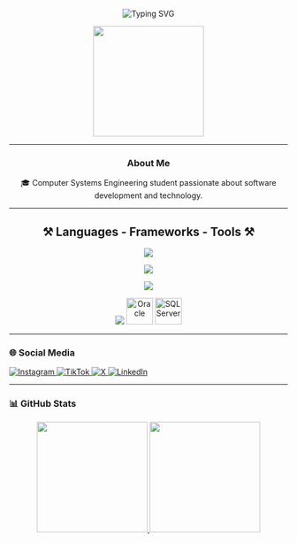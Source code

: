 <p align="center">
  <img src="https://readme-typing-svg.demolab.com?font=Noto+Sans&weight=600&pause=1000&color=007ACC&center=true&vCenter=true&width=435&lines=Hi%2C+I'm+Alex+Cerezo+%F0%9F%98%8E" alt="Typing SVG">
</p>

<div align="center">
  <img height="200" src="https://media.giphy.com/media/ao9DUiTKH60XS/giphy.gif"/>
</div>

---

<h3 align="center">About Me</h3>
<p align="center">
🎓 Computer Systems Engineering student passionate about software development and technology.<br>
</p>

---

<h2 align="center">⚒️ Languages - Frameworks - Tools ⚒️</h2>

<div align="center">

<!-- Programming Languages -->
<img src="https://skillicons.dev/icons?i=javascript,html,css,python,cs,php,cpp,solidity" /><br>

<!-- Frameworks -->
<img src="https://skillicons.dev/icons?i=laravel,react,vue" /><br>

<!-- Tools / IDEs -->
<img src="https://skillicons.dev/icons?i=visualstudio,vscode,arduino,github,androidstudio" /><br>

<!-- Databases -->
<img src="https://skillicons.dev/icons?i=mysql" />
<img height="48" width="48" src="https://cdn.jsdelivr.net/gh/devicons/devicon/icons/oracle/oracle-original.svg" alt="Oracle" title="Oracle"/>
<img height="48" width="48" src="https://cdn.jsdelivr.net/gh/devicons/devicon/icons/microsoftsqlserver/microsoftsqlserver-plain.svg" alt="SQL Server" title="SQL Server"/>

</div>

---

### 🌐 Social Media
<p align="left">
  <a href="https://www.instagram.com/alexmercerostras/?__pwa=1" target="_blank">
    <img src="https://img.shields.io/badge/Instagram-E4405F?style=for-the-badge&logo=instagram&logoColor=white" alt="Instagram">
  </a>
  <a href="https://www.tiktok.com/@ac_exploit?is_from_webapp=1&sender_device=pc" target="_blank">
    <img src="https://img.shields.io/badge/TikTok-000000?style=for-the-badge&logo=tiktok&logoColor=white" alt="TikTok">
  </a>
  <a href="https://x.com/AlexCerezo74640?t=8UY6iXI78LKmgRzsfGx-Cg&s=09" target="_blank">
    <img src="https://img.shields.io/badge/X-1DA1F2?style=for-the-badge&logo=twitter&logoColor=white" alt="X">
  </a>
  <a href="https://www.linkedin.com/in/alex-cerezo-296897354?utm_source=share&utm_campaign=share_via&utm_content=profile&utm_medium=android_app" target="_blank">
    <img src="https://img.shields.io/badge/LinkedIn-0077B5?style=for-the-badge&logo=linkedin&logoColor=white" alt="LinkedIn">
  </a>
</p>

---

### 📊 GitHub Stats
<div align="center">
  <a href="https://github.com/anuraghazra/github-readme-stats">
    <img height="200" src="https://github-readme-stats.vercel.app/api?username=mercer3014&show_icons=true&theme=gotham" />
  </a>
  <a href="https://github.com/anuraghazra/github-readme-stats">
    <img height="200" src="https://github-readme-stats.vercel.app/api/top-langs/?username=mercer3014&layout=compact&langs_count=8&hide=jupyter%20notebook&card_width=330&theme=gotham" />
  </a>
</div>

